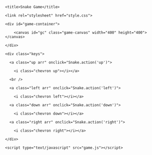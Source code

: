 <!DOCTYPE html>

<html>

<head>

  <meta charset="UTF-8">

  <meta name="viewport" content="width=device-width, initial-scale=1">

	<title>Snake Game</title>

	<link rel="stylesheet" href="style.css">

</head>

<body>

	<div id="game-container">

		<canvas id="gc" class="game-canvas" width="400" height="400"></canvas>

	</div>

	<div class="keys">

	  <a class="up arr" onclick="Snake.action('up')">

	    <i class="chevron up"></i></a>

	  <br />

	  <a class="left arr" onclick="Snake.action('left')">

	    <i class="chevron left"></i></a>

	  <a class="down arr" onclick="Snake.action('down')">

	    <i class="chevron down"></i></a>

	  <a class="right arr" onclick="Snake.action('right')">

	    <i class="chevron right"></i></a>

	</div>

	<script type="text/javascript" src="game.js"></script>

</body>

</html>

